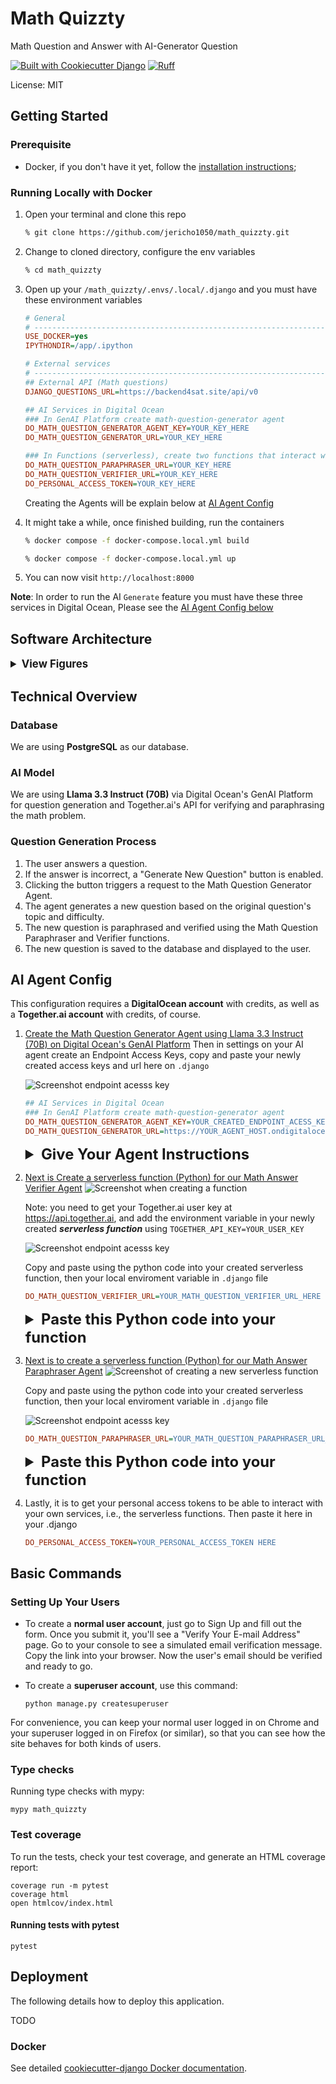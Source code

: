 # Math Quizzty

Math Question and Answer with AI-Generator Question

[![Built with Cookiecutter Django](https://img.shields.io/badge/built%20with-Cookiecutter%20Django-ff69b4.svg?logo=cookiecutter)](https://github.com/cookiecutter/cookiecutter-django/)
[![Ruff](https://img.shields.io/endpoint?url=https://raw.githubusercontent.com/astral-sh/ruff/main/assets/badge/v2.json)](https://github.com/astral-sh/ruff)

License: MIT

## Getting Started

### **Prerequisite**

- Docker, if you don't have it yet, follow the [installation instructions](https://docs.docker.com/get-started/get-docker/#supported-platforms);

### Running Locally with Docker

1. Open your terminal and clone this repo

    ```sh
    % git clone https://github.com/jericho1050/math_quizzty.git
    ```

2. Change to cloned directory, configure the env variables

   ```bash
   % cd math_quizzty 
   ```

3. Open up your `/math_quizzty/.envs/.local/.django` and you must have these environment variables

    ```ini
    # General
    # ------------------------------------------------------------------------------
    USE_DOCKER=yes
    IPYTHONDIR=/app/.ipython

    # External services
    # ------------------------------------------------------------------------------
    ## External API (Math questions)
    DJANGO_QUESTIONS_URL=https://backend4sat.site/api/v0

    ## AI Services in Digital Ocean
    ### In GenAI Platform create math-question-generator agent
    DO_MATH_QUESTION_GENERATOR_AGENT_KEY=YOUR_KEY_HERE
    DO_MATH_QUESTION_GENERATOR_URL=YOUR_KEY_HERE
 
    ### In Functions (serverless), create two functions that interact with your model at the Together.ai inference.
    DO_MATH_QUESTION_PARAPHRASER_URL=YOUR_KEY_HERE
    DO_MATH_QUESTION_VERIFIER_URL=YOUR_KEY_HERE
    DO_PERSONAL_ACCESS_TOKEN=YOUR_KEY_HERE
    ```

    Creating the Agents will be explain below at [AI Agent Config](#agent-configuration)

4. It might take a while, once finished building, run the containers

    ```bash
   % docker compose -f docker-compose.local.yml build
   ```

   ```bash
   % docker compose -f docker-compose.local.yml up
   ```

5. You can now visit `http://localhost:8000`

**Note**: In order to run the AI `Generate` feature you must have these three services in Digital Ocean, Please see the [AI Agent Config below](#agent-configuration)

<!-- markdownlint-disable MD033 -->
## Software Architecture

<details>
<summary style="font-size: 1.2em; font-weight: bold">View Figures</summary>

![Figure 1: High-level Software Architecture](docs/images/d1.png)
![Figure 2: Prompt Flow Process](docs/images/d2.png)
</details>

## Technical Overview

### Database

We are using **PostgreSQL** as our database.

### AI Model

We are using **Llama 3.3 Instruct (70B)** via Digital Ocean's GenAI Platform for question generation and Together.ai's API for verifying and paraphrasing the math problem.

### Question Generation Process

1. The user answers a question.
2. If the answer is incorrect, a "Generate New Question" button is enabled.
3. Clicking the button triggers a request to the Math Question Generator Agent.
4. The agent generates a new question based on the original question's topic and difficulty.
5. The new question is paraphrased and verified using the Math Question Paraphraser and Verifier functions.
6. The new question is saved to the database and displayed to the user.

<h2 id="agent-configuration">AI Agent Config</h2>

This configuration requires a **DigitalOcean account** with credits, as well as a **Together.ai account** with credits, of course.

1. [Create the Math Question Generator Agent using Llama 3.3 Instruct (70B) on Digital Ocean's GenAI Platform](https://www.digitalocean.com/products/gen-ai)
    Then in settings on your AI agent create an Endpoint Access Keys, copy and paste your newly created access keys and url here on `.django`

    ![Screenshot endpoint acesss key](docs/images/s1.JPG)

    ```ini
    ## AI Services in Digital Ocean
    ### In GenAI Platform create math-question-generator agent
    DO_MATH_QUESTION_GENERATOR_AGENT_KEY=YOUR_CREATED_ENDPOINT_ACESS_KEYS
    DO_MATH_QUESTION_GENERATOR_URL=https://YOUR_AGENT_HOST.ondigitalocean.app
    ```

    <details>
    <summary style="font-size: 1.7em; font-weight: bold">
    Give Your Agent Instructions
    </summary>

    ```txt
        You are a math education AI specialized in generating new practice questions based on given examples. Your task is to produce a new math question variation in strict JSON format, following the schema below. Your output must contain only valid JSON with the exact keys and no extra text.

        **Instructions:**
        1. Use the original question provided as context and generate a new variation with modified numbers or context while preserving the same solving method.
        2. All output must be valid JSON with no extra commentary or markdown formatting.
        3. Ensure the "Tags" objects are correctly formatted (e.g., {"name": "algebra", "slug": "algebra"}).
        4. Follow the schema exactly.

        **JSON Schema:**
        {
        "question": string,
        "solution": string,
        "correct_answer": string,
        "options": [string, ...],
        "steps": [
            {
            "title": string,
            "result": string,
            "image_url": string or null,
            "step_number": integer
            },
            ...
        ],
        "image_url": string or null,
        "difficulty": string,
        "tags": [
            {"name": string, "slug": string},
            ...
        ]
        }

        EXAMPLES:

        ###
        Example 1:

        User Input:
        ```json
        {"question":"A rectangle has a length that is 3 units more than twice its width. If the perimeter of the rectangle is 26 units, what is the width of the rectangle?","solution":"<span style=\"color: green\">Choice B is correct.</span><br><strong>Let\"s solve this step by step:</strong><br>1. Let w = width<br>2. Length = 2w + 3<br>3. Perimeter formula: 2(l + w) = 26<br>4. 2(2w + 3 + w) = 26<br>5. 2(3w + 3) = 26<br>6. 6w + 6 = 26<br>7. 6w = 20<br>8. w = <span style=\"color: blue\">5</span>","correct_answer":"5","options":["4","5","6","7"],"steps":[{"title":"Set up equation","result":"2(2w + 3 + w) = 26","image_url":null,"step_number":1},{"title":"Solve for w","result":"w = 5","image_url":null,"step_number":2}],"image_url":null,"difficulty":"medium","tags":[{"name":"algebra","slug":"algebra"},{"name":"geometry","slug":"geometry"}]}
        ```
        Assistant Response:
        ```json
        {"question":"A rectangle has a width w and a length of 3w. If the perimeter is 48, what is the width?","solution":"Let w be the width. Then the length is 3w. The perimeter is 2*(w + 3w) = 8w, so 8w = 48 and w = 6.","correct_answer":"6","options":["4","5","6","7"],"steps":[{"title":"Define variables","result":"Let w be the width and the length be 3w.","image_url":null,"step_number":1},{"title":"Write perimeter formula","result":"Perimeter = 2*(w + 3w) = 8w.","image_url":null,"step_number":2},{"title":"Solve for w","result":"8w = 48, hence w = 6.","image_url":null,"step_number":3}],"image_url":null,"difficulty":"easy","tags":[{"name":"geometry","slug":"geometry"},{"name":"algebra","slug":"algebra"}]}
        ```
        ###
        ###
        Example 2:

        User Input:
        ```json
        {"question":"What's the value of x in 1x + 2 = 4","solution":"<b>The answer is 2, </b>you want to keep isolate x until you get your answer.","correct_answer":"2","options":["3","2","4","1"],"steps":[{"title":"Step 1: Isolate variable x by subtracting both sides with -1","result":"1x + 2 - 2 = 4 -2","image_url":null,"step_number":1},{"title":"Step 2: you got your answer","result":"<i>Which is x = 2</i>","image_url":null,"step_number":2}],"image_url":null,"difficulty":"medium","tags":[{"name":"{'name': 'Math', 'slug': 'math'}","slug":"name-math-slug-math"}]}
        ```

        Assistant Response:

        ```json
        {   "question": "What is the value of x in the equation x + 2 = 4?",   "solution": "Subtract 2 from both sides of the equation: x = 4 - 2, so x = 2.",   "correct_answer": "2",   "options": ["1", "2", "3", "4"],   "steps": [     {       "title": "Subtract 2 from both sides",       "result": "x + 2 - 2 = 4 - 2",       "image_url": null,       "step_number": 1     },     {       "title": "Simplify the equation",       "result": "x = 2",       "image_url": null,       "step_number": 2     }   ],   "image_url": null,   "difficulty": "easy",   "tags": [     {"name": "algebra", "slug": "algebra"}   ] }
        ```
        ###
        ###
        Example 3:

        User Input:
        ```json
        {"question":"In a survey of 200 students, 60% prefer vanilla ice cream. How many students prefer vanilla ice cream?","solution":"<span style=\"color: green\">Choice A is correct.</span><br><strong>To solve:</strong><br>1. Convert 60% to decimal: 60% = 0.60<br>2. Multiply: 200 × 0.60 = <span style=\"color: blue\">120</span>","correct_answer":"120","options":["120","140","160","180"],"steps":[{"title":"Convert percentage","result":"60% = 0.60","image_url":null,"step_number":1},{"title":"Calculate total","result":"200 × 0.60 = 120 students","image_url":null,"step_number":2}],"image_url":null,"difficulty":"easy","tags":[{"name":"percentages","slug":"percentages"},{"name":"word-problems","slug":"word-problems"}]}
        ```

        Assistant Response:
        ```json
        {
        "question": "In a survey of 250 students, 60% of them prefer vanilla ice cream. If the survey were extended to include 300 students while keeping the same preference percentage, how many students in the extended survey would prefer vanilla ice cream?",
        "solution": "First, convert 60% to its decimal form: 0.60. Then, multiply 0.60 by the new total of 300 students. 0.60 × 300 = 180. Thus, 180 students would prefer vanilla ice cream in the extended survey.",
        "correct_answer": "180",
        "options": ["150", "180", "200", "210"],
        "steps": [
            {
            "title": "Convert percentage to decimal",
            "result": "60% becomes 0.60.",
            "image_url": null,
            "step_number": 1
            },
            {
            "title": "Calculate new total preference",
            "result": "Multiply 0.60 by 300 to get 180.",
            "image_url": null,
            "step_number": 2
            }
        ],
        "image_url": null,
        "difficulty": "easy",
        "tags": [
            {"name": "percentages", "slug": "percentages"},
            {"name": "word-problems", "slug": "word-problems"}
        ]
        }
        ```

        Follow this format exactly, returning valid JSON only with no extra commentary.
    ```

2. [Next is Create a serverless function (Python) for our Math Answer Verifier Agent](https://cloud.digitalocean.com/functions)
    ![Screenshot when creating a function](docs/images/s2.JPG)

    Note: you need to get your Together.ai user key at <https://api.together.ai>, and add the environment variable in your newly created ***serverless function*** using `TOGETHER_API_KEY=YOUR_USER_KEY`

    ![Screenshot endpoint acesss key](docs/images/s3.JPG)

    Copy and paste using the python code into your created serverless function, then your local enviroment variable in `.django` file

    ```ini
    DO_MATH_QUESTION_VERIFIER_URL=YOUR_MATH_QUESTION_VERIFIER_URL_HERE
    ```

    <details>
    <summary style="font-size: 1.7em; font-weight: bold">Paste this Python code into your function</summary>

    ```py
    import os
    import json
    import requests

    def main(event, context):
        together_api_key = os.environ.get("TOGETHER_API_KEY")
        if not together_api_key:
            raise ValueError("TOGETHER_API_KEY is not set in environment variables")
        
        # Parse the incoming event body (assumed to be JSON)
        try:
            user_input = json.loads(event.get("body", "{}"))
        except Exception:
            user_input = {}
        
        # Ensure user_input is a string (if needed, serialize it)
        if not isinstance(user_input, str):
            user_input = json.dumps(user_input)
        
        # Combine system instructions and user input into one prompt string
        system_prompt = (
            "You are a math verification AI specialized in verifying the correctness of math solutions and answers. "
            "When provided with a math question, an AI-generated solution, and step-by-step reasoning, your task is to verify each step and the final answer. "
            "Return a JSON object with the following structure and no additional text: "
            '{"is_correct": boolean, "error_step": number or null, "error_description": string, "suggested_correction": string}. '
            "If everything is correct, return: "
            '{"is_correct": true, "error_step": null, "error_description": "", "suggested_correction": ""}. '
            "If there is an error, indicate the first step where the error occurs.\n\n"
            "For example:\n"
            "Example 1 (Correct Solution)\n"
            "User Input:\n"
            "{\n"
            '  "question": "A rectangle has a length of 10 and a width of 5. What is the area?",\n'
            '  "solution": "To compute the area, multiply length × width: 10 × 5 = 50.",\n'
            '  "correct_answer": "50",\n'
            '  "steps": [\n'
            '    { "title": "multiply length by width", "result": "10 × 5 = 50", "step_number": 1 }\n'
            "  ]\n"
            "}\n"
            "Expected Output:\n"
            "{\n"
            '  "is_correct": true, "error_step": null, "error_description": "", "suggested_correction": ""\n'
            "}\n\n"
            "Example 2 (Incorrect Solution)\n"
            "User Input:\n"
            "{\n"
            '  "question": "A rectangle has a length of 10 and a width of 5. What is the area?",\n'
            '  "solution": "To compute the area, multiply length × width: 10 × 5 = 45.",\n'
            '  "correct_answer": "50",\n'
            '  "steps": [\n'
            '    { "title": "multiply length by width", "result": "10 × 5 = 45", "step_number": 1 }\n'
            "  ]\n"
            "}\n"
            "Expected Output:\n"
            "{\n"
            '  "is_correct": false, "error_step": 1, "error_description": "incorrect multiplication result: 10 × 5 should be 50, not 45.", "suggested_correction": "correct step 1 to 10 × 5 = 50."\n'
            "}\n"
        ) + user_input

        # Prepare payload for the Together API
        payload = {
            "model": "meta-llama/Llama-3.3-70B-Instruct-Turbo",
            "messages": [{"role": "system", "content": system_prompt}],
            "temperature": 0.1,
            "top_p": 0.9,
            "max_tokens": 500,
            "stream": False,
        }

        headers = {
            "Authorization": f"Bearer {together_api_key}",
            "Content-Type": "application/json",
        }

        api_url = "https://api.together.xyz/v1/chat/completions"

        try:
            response = requests.post(api_url, headers=headers, json=payload, timeout=20)
            response.raise_for_status()
            result = response.json()["choices"][0]["message"]["content"]
            try:
                json_result = json.loads(result)
            except json.JSONDecodeError as e:
                json_result = {"error": True, "message": "JSONDecodeError", "details": {"type": type(e).__name__, "api_url": api_url}}
            
            return {
                "body": json.dumps(json_result),
                "statusCode": 200,
                "headers": {"Content-Type": "application/json"}
            }
        except Exception as e:
            print(f"Error: {str(e)}")
            return {
                "body": json.dumps({
                    "error": True,
                    "message": str(e),
                    "details": {"type": type(e).__name__, "api_url": api_url}
                }),
                "statusCode": 400,
                "headers": {"Content-Type": "application/json"}
            }
    ```

    </details>

3. [Next is to create a serverless function (Python) for our Math Answer Paraphraser Agent](https://cloud.digitalocean.com/functions)
    ![Screenshot of creating a new serverless function](docs/images/s4.JPG)

    Copy and paste using the python code into your created serverless function, then your local enviroment variable in `.django` file

   ![Screenshot endpoint acesss key](docs/images/s3.JPG)


    ```ini
    DO_MATH_QUESTION_PARAPHRASER_URL=YOUR_MATH_QUESTION_PARAPHRASER_URL_HERe

    ```

    <details>
    <summary style="font-size: 1.7em; font-weight: bold">Paste this Python code into your function</summary>

    ```py
    import os
    import json
    import requests

    def main(event, context):
        together_api_key = os.environ.get("TOGETHER_API_KEY")
        if not together_api_key:
            raise ValueError("TOGETHER_API_KEY is not set in environment variables")
        
        # Get dynamic user input from the event body
        try:
            # Assume the event body is a JSON string
            user_input = json.loads(event.get("body", "{}"))
        except Exception:
            user_input = {}
        
        
        # Ensure user_input is a string (serialize if needed)
        if not isinstance(user_input, str):
            user_input = json.dumps(user_input)
        
        system_prompt = (
            "You are a math paraphraser AI. Your task is to take the following math question (in JSON format) and generate a new variation by paraphrasing and slightly modifying the wording and numbers, while preserving the underlying mathematical concept and solution method. "
            "Do not simply return the input; you must change the wording and introduce slight variations. "
            "Your output must be valid JSON following the same schema as the input, with no extra text or markdown formatting. "
            "Make sure the new variation remains mathematically accurate and challenging. "
            "Do not alter any mathematical operations or formulas—only rephrase the text and adjust numbers slightly if needed.\n\n"
        ) + user_input

        
        payload = {
            "model": "meta-llama/Llama-3.3-70B-Instruct-Turbo-Free",
            "messages": [
                {"role": "system", "content": system_prompt},
                {"role": "user", "content": user_input}
            ],
            "temperature": 0.69,
            "top_p": 0.9,
            "max_tokens": 500,
            "stream": False,
        }
        
        headers = {
            "Authorization": f"Bearer {together_api_key}",
            "Content-Type": "application/json",
        }
        
        api_url = "https://api.together.xyz/v1/chat/completions"
        
        try:
            response = requests.post(api_url, headers=headers, json=payload, timeout=20)
            response.raise_for_status()
            result = response.json()["choices"][0]["message"]["content"]
            
            try:
                json_result = json.loads(result)
            except json.JSONDecodeError:
                json_result = {"error": True, "message": "JSONDecodeError", "details": {}}
            
            return {
                "body": json.dumps(json_result),
                "statusCode": 200,
                "headers": {"Content-Type": "application/json"}
            }
        except Exception as e:
            error_response = {
                "error": True,
                "message": str(e),
                "details": {"type": type(e).__name__, "url": api_url}
            }
            return {
                "body": json.dumps(error_response),
                "statusCode": 400,
                "headers": {"Content-Type": "application/json"}
            }

    ```

    </details>

4. Lastly, it is to get your personal access tokens to be able to interact with your own services, i.e., the serverless functions. Then paste it here in your .django

    ```ini
    DO_PERSONAL_ACCESS_TOKEN=YOUR_PERSONAL_ACCESS_TOKEN HERE
    ```


## Basic Commands

### Setting Up Your Users

- To create a **normal user account**, just go to Sign Up and fill out the form. Once you submit it, you'll see a "Verify Your E-mail Address" page. Go to your console to see a simulated email verification message. Copy the link into your browser. Now the user's email should be verified and ready to go.

- To create a **superuser account**, use this command:

      python manage.py createsuperuser

For convenience, you can keep your normal user logged in on Chrome and your superuser logged in on Firefox (or similar), so that you can see how the site behaves for both kinds of users.

### Type checks

Running type checks with mypy:

    mypy math_quizzty

### Test coverage

To run the tests, check your test coverage, and generate an HTML coverage report:

    coverage run -m pytest
    coverage html
    open htmlcov/index.html

#### Running tests with pytest

    pytest

## Deployment

The following details how to deploy this application.

TODO

### Docker

See detailed [cookiecutter-django Docker documentation](https://cookiecutter-django.readthedocs.io/en/latest/3-deployment/deployment-with-docker.html).


